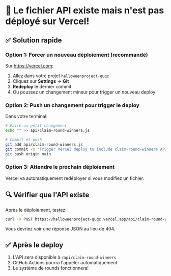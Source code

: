 # 🚨 Le fichier API existe mais n'est pas déployé sur Vercel!

## ✅ Solution rapide

### Option 1: Forcer un nouveau déploiement (recommandé)

Sur https://vercel.com:

1. Allez dans votre projet `halloweenproject-quqc`
2. Cliquez sur **Settings** → **Git**
3. **Redeploy** le dernier commit
4. Ou poussez un changement mineur pour trigger un nouveau deploy

### Option 2: Push un changement pour trigger le deploy

Dans votre terminal:
```bash
# Faire un petit changement
echo "" >> api/claim-round-winners.js

# Commit et push
git add api/claim-round-winners.js
git commit -m "Trigger Vercel deploy to include claim-round-winners API"
git push origin main
```

### Option 3: Attendre le prochain déploiement

Vercel va automatiquement redéployer si vous modifiez un fichier.

## 🔍 Vérifier que l'API existe

Après le déploiement, testez:
```bash
curl -X POST https://halloweenproject-quqc.vercel.app/api/claim-round-winners
```

Vous devriez voir une réponse JSON au lieu de 404.

## ✅ Après le deploy

1. L'API sera disponible à `/api/claim-round-winners`
2. GitHub Actions pourra l'appeler automatiquement
3. Le système de rounds fonctionnera!


